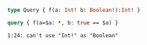 ```graphql
type Query { f(a: Int! b: Boolean!):Int! }
```


```graphql
query { f(a=$a: *, b: true == $a) }
```

```
1:24: can't use "Int!" as "Boolean"
```